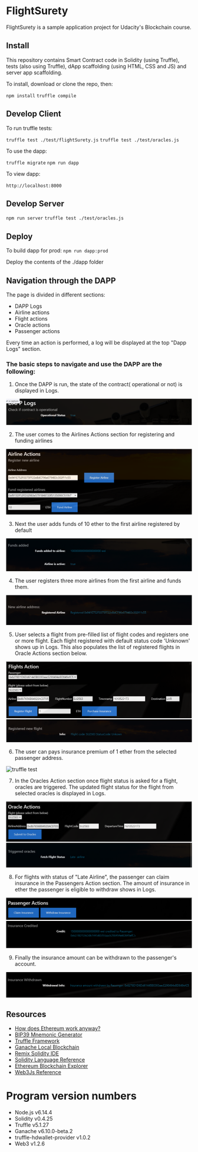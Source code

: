 # FlightSurety

FlightSurety is a sample application project for Udacity's Blockchain course.

## Install

This repository contains Smart Contract code in Solidity (using Truffle), tests (also using Truffle), dApp scaffolding (using HTML, CSS and JS) and server app scaffolding.

To install, download or clone the repo, then:

`npm install`
`truffle compile`

## Develop Client

To run truffle tests:

`truffle test ./test/flightSurety.js`
`truffle test ./test/oracles.js`

To use the dapp:

`truffle migrate`
`npm run dapp`

To view dapp:

`http://localhost:8000`

## Develop Server

`npm run server`
`truffle test ./test/oracles.js`

## Deploy

To build dapp for prod:
`npm run dapp:prod`

Deploy the contents of the ./dapp folder


## Navigation through the DAPP

The page is divided in different sections:
* DAPP Logs
* Airline actions
* Flight actions
* Oracle actions
* Passenger actions

Every time an action is performed, a log will be displayed at the top "Dapp Logs" section. 

### The basic steps to navigate and use the DAPP are the following:

1) Once the DAPP is run, the state of the contract( operational or not) is displayed in Logs.

![truffle test](images/dapplog.png)

2) The user comes to the Airlines Actions section for registering and funding airlines

![truffle test](images/airlinesaction.png)

3) Next the user adds funds of 10 ether to the first airline registered by default 

![truffle test](images/fund.png)

4) The user registers three more airlines from the first airline and funds them.

![truffle test](images/registerairline.png)
   
5) User selects a flight from pre-filled list of flight codes and registers one or more flight. 
Each flight registered with default status code 'Unknown' shows up in Logs.
This also populates the list of registered flights in Oracle Actions section below.

![truffle test](images/flightsaction.png)
![truffle test](images/registerflight.png)

6) The user can pays insurance premium of 1 ether from the selected passenger address.

![truffle test](insurancebought.png)


7) In the Oracles Action section once flight status is asked for a flight, oracles are triggered.
The updated flight status for the flight from selected oracles is displayed in Logs.

![truffle test](images/oracleaction.png)
![truffle test](images/oracletrigger.png)


8) For flights with status of "Late Airline", the passenger can claim insurance in the Passengers Action section.
The amount of insurance in ether the passenger is eligible to withdraw shows in Logs.

![truffle test](images/passengeraction.png)
![truffle test](images/credit.png)

9) Finally the insurance amount can be withdrawn to the passenger's account.

![truffle test](images/withdrawal.png)



## Resources

* [How does Ethereum work anyway?](https://medium.com/@preethikasireddy/how-does-ethereum-work-anyway-22d1df506369)
* [BIP39 Mnemonic Generator](https://iancoleman.io/bip39/)
* [Truffle Framework](http://truffleframework.com/)
* [Ganache Local Blockchain](http://truffleframework.com/ganache/)
* [Remix Solidity IDE](https://remix.ethereum.org/)
* [Solidity Language Reference](http://solidity.readthedocs.io/en/v0.4.24/)
* [Ethereum Blockchain Explorer](https://etherscan.io/)
* [Web3Js Reference](https://github.com/ethereum/wiki/wiki/JavaScript-API)

# Program version numbers

* Node.js v6.14.4
* Solidity v0.4.25
* Truffle v5.1.27
* Ganache v6.10.0-beta.2
* truffle-hdwallet-provider v1.0.2
* Web3 v1.2.6
